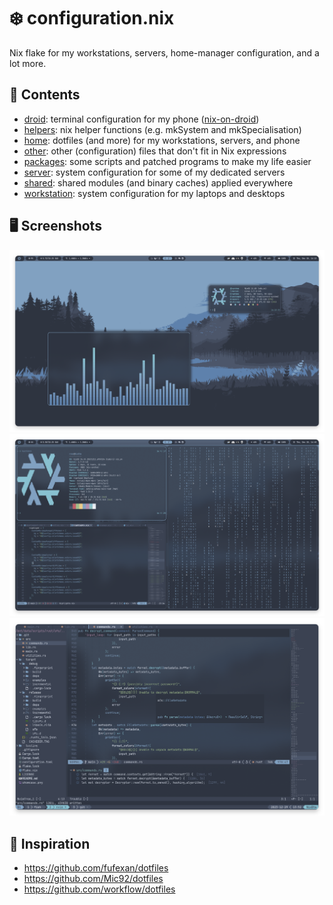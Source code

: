 # ❄️ configuration.nix

Nix flake for my workstations, servers, home-manager configuration, and a lot more.

## 📁 Contents

- [droid](/droid): terminal configuration for my phone ([nix-on-droid](https://github.com/nix-community/nix-on-droid))
- [helpers](/helpers): nix helper functions (e.g. mkSystem and mkSpecialisation)
- [home](/home): dotfiles (and more) for my workstations, servers, and phone
- [other](/other): other (configuration) files that don't fit in Nix expressions
- [packages](/packages): some scripts and patched programs to make my life easier
- [server](/server): system configuration for some of my dedicated servers 
- [shared](/shared): shared modules (and binary caches) applied everywhere
- [workstation](/workstation): system configuration for my laptops and desktops

## 🖥️ Screenshots

![Screenshot 0](./screenshots/0.png)
![Screenshot 1](./screenshots/1.png)
![Screenshot 2](./screenshots/2.png)

## 💾 Inspiration

- https://github.com/fufexan/dotfiles
- https://github.com/Mic92/dotfiles
- https://github.com/workflow/dotfiles
